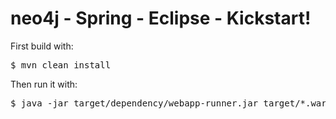 neo4j - Spring - Eclipse - Kickstart!
=====================================

First build with:

<pre>$ mvn clean install</pre>

Then run it with:

<pre>$ java -jar target/dependency/webapp-runner.jar target/*.war</pre>
